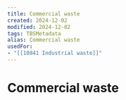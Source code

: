 ```yaml
---
title: Commercial waste
created: 2024-12-02
modified: 2024-12-02
tags: TBSMetadata
alias: Commercial waste
usedFor:
- "[[10841 Industrial waste]]"
---
```

# Commercial waste
